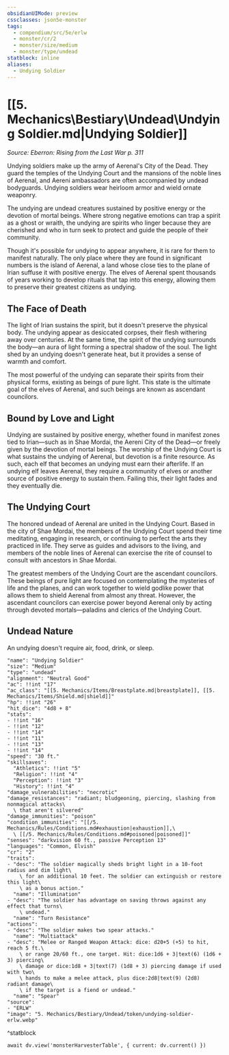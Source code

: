```yaml
---
obsidianUIMode: preview
cssclasses: json5e-monster
tags:
  - compendium/src/5e/erlw
  - monster/cr/2
  - monster/size/medium
  - monster/type/undead
statblock: inline
aliases:
  - Undying Soldier
---
```

# [[5. Mechanics\Bestiary\Undead\Undying Soldier.md|Undying Soldier]]
*Source: Eberron: Rising from the Last War p. 311*

Undying soldiers make up the army of Aerenal's City of the Dead. They guard the temples of the Undying Court and the mansions of the noble lines of Aerenal, and Aereni ambassadors are often accompanied by undead bodyguards. Undying soldiers wear heirloom armor and wield ornate weaponry.

The undying are undead creatures sustained by positive energy or the devotion of mortal beings. Where strong negative emotions can trap a spirit as a ghost or wraith, the undying are spirits who linger because they are cherished and who in turn seek to protect and guide the people of their community.

Though it's possible for undying to appear anywhere, it is rare for them to manifest naturally. The only place where they are found in significant numbers is the island of Aerenal, a land whose close ties to the plane of Irian suffuse it with positive energy. The elves of Aerenal spent thousands of years working to develop rituals that tap into this energy, allowing them to preserve their greatest citizens as undying.

## The Face of Death

The light of Irian sustains the spirit, but it doesn't preserve the physical body. The undying appear as desiccated corpses, their flesh withering away over centuries. At the same time, the spirit of the undying surrounds the body—an aura of light forming a spectral shadow of the soul. The light shed by an undying doesn't generate heat, but it provides a sense of warmth and comfort.

The most powerful of the undying can separate their spirits from their physical forms, existing as beings of pure light. This state is the ultimate goal of the elves of Aerenal, and such beings are known as ascendant councilors.

## Bound by Love and Light

Undying are sustained by positive energy, whether found in manifest zones tied to Irian—such as in Shae Mordai, the Aereni City of the Dead—or freely given by the devotion of mortal beings. The worship of the Undying Court is what sustains the undying of Aerenal, but devotion is a finite resource. As such, each elf that becomes an undying must earn their afterlife. If an undying elf leaves Aerenal, they require a community of elves or another source of positive energy to sustain them. Failing this, their light fades and they eventually die.

## The Undying Court

The honored undead of Aerenal are united in the Undying Court. Based in the city of Shae Mordai, the members of the Undying Court spend their time meditating, engaging in research, or continuing to perfect the arts they practiced in life. They serve as guides and advisors to the living, and members of the noble lines of Aerenal can exercise the rite of counsel to consult with ancestors in Shae Mordai.

The greatest members of the Undying Court are the ascendant councilors. These beings of pure light are focused on contemplating the mysteries of life and the planes, and can work together to wield godlike power that allows them to shield Aerenal from almost any threat. However, the ascendant councilors can exercise power beyond Aerenal only by acting through devoted mortals—paladins and clerics of the Undying Court.

## Undead Nature

An undying doesn't require air, food, drink, or sleep.

```statblock
"name": "Undying Soldier"
"size": "Medium"
"type": "undead"
"alignment": "Neutral Good"
"ac": !!int "17"
"ac_class": "[[5. Mechanics/Items/Breastplate.md|breastplate]], [[5. Mechanics/Items/Shield.md|shield]]"
"hp": !!int "26"
"hit_dice": "4d8 + 8"
"stats":
- !!int "16"
- !!int "12"
- !!int "14"
- !!int "11"
- !!int "13"
- !!int "14"
"speed": "30 ft."
"skillsaves":
  "Athletics": !!int "5"
  "Religion": !!int "4"
  "Perception": !!int "3"
  "History": !!int "4"
"damage_vulnerabilities": "necrotic"
"damage_resistances": "radiant; bludgeoning, piercing, slashing from nonmagical attacks\
  \ that aren't silvered"
"damage_immunities": "poison"
"condition_immunities": "[[/5. Mechanics/Rules/Conditions.md#exhaustion|exhaustion]],\
  \ [[/5. Mechanics/Rules/Conditions.md#poisoned|poisoned]]"
"senses": "darkvision 60 ft., passive Perception 13"
"languages": "Common, Elvish"
"cr": "2"
"traits":
- "desc": "The soldier magically sheds bright light in a 10-foot radius and dim light\
    \ for an additional 10 feet. The soldier can extinguish or restore this light\
    \ as a bonus action."
  "name": "Illumination"
- "desc": "The soldier has advantage on saving throws against any effect that turns\
    \ undead."
  "name": "Turn Resistance"
"actions":
- "desc": "The soldier makes two spear attacks."
  "name": "Multiattack"
- "desc": "Melee or Ranged Weapon Attack: dice: d20+5 (+5) to hit, reach 5 ft.\
    \ or range 20/60 ft., one target. Hit: dice:1d6 + 3|text(6) (1d6 + 3) piercing\
    \ damage or dice:1d8 + 3|text(7) (1d8 + 3) piercing damage if used with two\
    \ hands to make a melee attack, plus dice:2d8|text(9) (2d8) radiant damage\
    \ if the target is a fiend or undead."
  "name": "Spear"
"source":
- "ERLW"
"image": "5. Mechanics/Bestiary/Undead/token/undying-soldier-erlw.webp"
```
^statblock

```dataviewjs
await dv.view('monsterHarvesterTable', { current: dv.current() })
```
